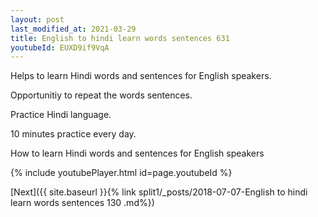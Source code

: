 ```yaml
---
layout: post
last_modified_at: 2021-03-29
title: English to hindi learn words sentences 631 
youtubeId: EUXD9if9VqA
---
```

 
 
Helps to learn Hindi words and sentences for English speakers.

Opportunitiy to repeat the words sentences. 

Practice Hindi language. 
 
10 minutes practice every day. 
 
How to learn Hindi words and sentences for English speakers 
 
{% include youtubePlayer.html id=page.youtubeId %}
 
 
[Next]({{ site.baseurl }}{% link  split1/_posts/2018-07-07-English to hindi learn words sentences 130 .md%})
 
